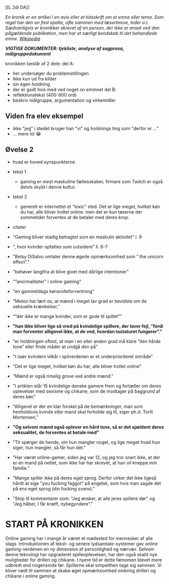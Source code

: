 [[L 2di DA]]

*En kronik er en artikel i en avis eller et tidsskrift om et emne eller tema. Som regel har den en fast spalte, ofte sammen med læserbreve, leder o.l. Sædvanligvis er kronikker skrevet af en person, der ikke er ansat ved den pågældende publikation, men har et særligt kendskab til det behandlede emne. [Wikipedia](https://da.wikipedia.org/wiki/Kronik)*

***VIGTIGE DOKUMENTER: tjekliste, analyse af sagprosa, målgruppedokument***

kronikken består af 2 dele:
del A:
- her undersøger du problemstillingen
- ikke kun ud fra kilder
- sin egen holdning
- der er godt hvis med ved noget on emmnet
del B:
- reflektionstekst (400-600 ord)
- beskriv målgruppe, argumentation og virkemidler 

## Viden fra elev eksempel
- ikke "jeg" i stedet bruger han "vi" og holdnings ting som "derfor er ..."
- ... mere lol 😂 

## Øvelse 2
- hvad er hoved synspunkterne
- tekst 1
	- gaming er mest maskuline fællesskaber, firmare som Twitch er også delvis skyld i denne kultur. 
- tekst 2
	- generelt er internettet et "toxic" sted. Det er lige meget, hvilket køn du har, alle bliver trollet online. men det er kun tøserne der sommetider forventes at de betaler med deres krop.

- citater
- "Gaming bliver stadig betragtet som en maskulin aktivitet" l. 9
- ", hvor kvinder opfattes som outsidere" ll. 6-7
- "Betsy DiSalvo omtaler denne øgede opmærksomhed som ” the unicorn effect”."
- "behøver langtfra at blive givet med dårlige intentioner"
- "”anormaliteter” i online gaming"
- "en gammeldags kønsrolleforventning"
- "Metoo har lært os, at mænd i meget lav grad er bevidste om de seksuelle krænkelser,"
- "”der ikke er mange kvinder, som er gode til spillet”"
- **"han ikke bliver lige så vred på kvindelige spillere, der laver fejl, ”fordi man forventer alligevel ikke, at de ved, hvordan tastaturet fungerer”."**
- "er holdningen oftest, at man i en eller anden grad må klare ”den hårde tone” eller finde måder at undgå den på"
- "t især kvinders vilkår i spilverdenen er et underprioriteret område"

- "Det er lige meget, hvilket køn du har, alle bliver trollet online"
- "Mænd er også rimelig grove ved andre mænd."
- "I artiklen står 15 kvindelige danske gamere frem og fortæller om deres oplevelser med sexisme og chikane, som de modtager på baggrund af deres køn"
- "Alligevel er der en klar forskel på de bemærkninger, man som henholdsvis kvinde eller mand skal forholde sig til, siger ph.d. Torill Mortensen,"
- **"Og selvom mænd også oplever en hård tone, så er det sjældent deres seksualitet, de forventes at betale med"**
- "Tit spørger de hende, om hun mangler noget, og lige meget hvad hun siger, hun mangler, så får hun det."
- "Har været online-gamer, siden jeg var 12, og jeg tror snart ikke, at der er en mand på nettet, som ikke har har skrevet, at han vil kneppe min familie."
- "Mange spiller ikke på deres eget sprog. Derfor virker det ikke ligeså hårdt at sige ”you fucking faggot” på engelsk, som hvis man sagde det på ens eget sprog (din fucking svans)."
- "Stop til kommentarer som: "Jeg ønsker, at alle jeres spillere dør" og "Jeg håber, I får kræft, nybegyndere"."


# START PÅ KRONIKKEN

Online gaming har i mange år været et mødested for mennesker af alle slags. Introduktionen af tekst- og senere lydsamtale-systemer gav online gaming-verdenen en ny dimension af personlighed og nærvær. Selvom denne teknologi har opgraderet spilleoplevelsen, har den også skabt nye muligheder for drilleri og chikane. I nyere tid er dette fænomen blevet mere udbredt end nogensinde før. Spillerne skal simpelthen tage sig sammen. Vi bliver nødt til sammen at skabe øget opmærksomhed omkring drilleri og chikane i online gaming.